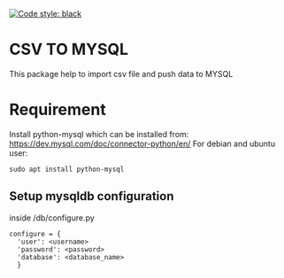 [![Code style:
black](https://img.shields.io/badge/code%20style-black-000000.svg)](https://github.com/psf/black)

# CSV TO MYSQL
This package help to import csv file and push data to MYSQL

# Requirement
Install python-mysql which can be installed from:
https://dev.mysql.com/doc/connector-python/en/
For debian and ubuntu user:
```
sudo apt install python-mysql
```
## Setup mysqldb configuration
inside /db/configure.py
```
configure = {
  'user': <username>
  'password': <password>
  'database': <database_name>
  }
```
